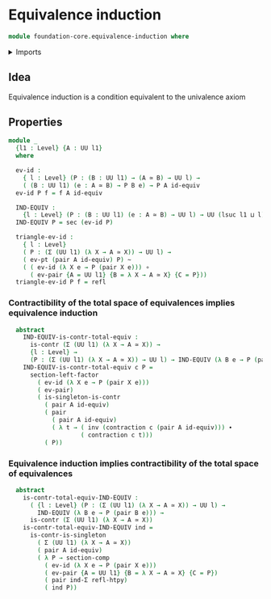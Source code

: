 # Equivalence induction

```agda
module foundation-core.equivalence-induction where
```

<details><summary>Imports</summary>

```agda
open import foundation-core.contractible-types
open import foundation-core.dependent-pair-types
open import foundation-core.equivalences
open import foundation-core.functions
open import foundation-core.homotopies
open import foundation-core.identity-types
open import foundation-core.sections
open import foundation-core.singleton-induction
open import foundation-core.universe-levels
```

</details>

## Idea

Equivalence induction is a condition equivalent to the univalence axiom

## Properties

```agda
module _
  {l1 : Level} {A : UU l1}
  where

  ev-id :
    { l : Level} (P : (B : UU l1) → (A ≃ B) → UU l) →
    ( (B : UU l1) (e : A ≃ B) → P B e) → P A id-equiv
  ev-id P f = f A id-equiv

  IND-EQUIV :
    {l : Level} (P : (B : UU l1) (e : A ≃ B) → UU l) → UU (lsuc l1 ⊔ l)
  IND-EQUIV P = sec (ev-id P)

  triangle-ev-id :
    { l : Level}
    ( P : (Σ (UU l1) (λ X → A ≃ X)) → UU l) →
    ( ev-pt (pair A id-equiv) P) ~
    ( ( ev-id (λ X e → P (pair X e))) ∘
      ( ev-pair {A = UU l1} {B = λ X → A ≃ X} {C = P}))
  triangle-ev-id P f = refl
```

### Contractibility of the total space of equivalences implies equivalence induction

```agda
  abstract
    IND-EQUIV-is-contr-total-equiv :
      is-contr (Σ (UU l1) (λ X → A ≃ X)) →
      {l : Level} →
      (P : (Σ (UU l1) (λ X → A ≃ X)) → UU l) → IND-EQUIV (λ B e → P (pair B e))
    IND-EQUIV-is-contr-total-equiv c P =
      section-left-factor
        ( ev-id (λ X e → P (pair X e)))
        ( ev-pair)
        ( is-singleton-is-contr
          ( pair A id-equiv)
          ( pair
            ( pair A id-equiv)
            ( λ t → ( inv (contraction c (pair A id-equiv))) ∙
                    ( contraction c t)))
          ( P))
```

### Equivalence induction implies contractibility of the total space of equivalences

```agda
  abstract
    is-contr-total-equiv-IND-EQUIV :
      ( {l : Level} (P : (Σ (UU l1) (λ X → A ≃ X)) → UU l) →
        IND-EQUIV (λ B e → P (pair B e))) →
      is-contr (Σ (UU l1) (λ X → A ≃ X))
    is-contr-total-equiv-IND-EQUIV ind =
      is-contr-is-singleton
        ( Σ (UU l1) (λ X → A ≃ X))
        ( pair A id-equiv)
        ( λ P → section-comp
          ( ev-id (λ X e → P (pair X e)))
          ( ev-pair {A = UU l1} {B = λ X → A ≃ X} {C = P})
          ( pair ind-Σ refl-htpy)
          ( ind P))
```
